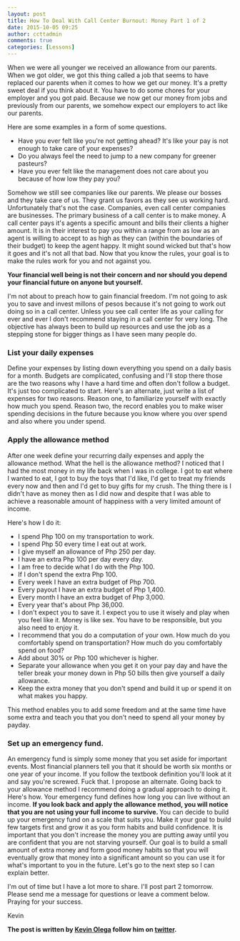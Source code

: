 ```yaml
---
layout: post
title: How To Deal With Call Center Burnout: Money Part 1 of 2
date: 2015-10-05 09:25
author: ccttadmin
comments: true
categories: [Lessons]
---
```

When we were all younger we received an allowance from our parents. When we got older, we got this thing called a job that seems to have replaced our parents when it comes to how we get our money. It's a pretty sweet deal if you think about it. You have to do some chores for your employer and you got paid. Because we now get our money from jobs and previously from our parents, we somehow expect our employers to act like our parents.

Here are some examples in a form of some questions.

<ul>
 <li>Have you ever felt like you're not getting ahead? It's like your pay is not enough to take care of your expenses?</li>
 <li>Do you always feel the need to jump to a new company for greener pasteurs?</li>
 <li>Have you ever felt like the management does not care about you because of how low they pay you?</li>
</ul>

Somehow we still see companies like our parents. We please our bosses and they take care of us. They grant us favors as they see us working hard. Unfortunately that's not the case. Companies, even call center companies are businesses. The primary business of a call center is to make money. A call center pays it's agents a specific amount and bills their clients a higher amount. It is in their interest to pay you within a range from as low as an agent is willing to accept to as high as they can (within the boundaries of their budget) to keep the agent happy. It might sound wicked but that's how it goes and it's not all that bad. Now that you know the rules, your goal is to make the rules work for you and not against you.

<b>Your financial well being is not their concern and nor should you depend your financial future on anyone but yourself.</b>

I'm not about to preach how to gain financial freedom. I'm not going to ask you to save and invest millons of pesos because it's not going to work out doing so in a call center. Unless you see call center life as your calling for ever and ever I don't recommend staying in a call center for very long. The objective has always been to build up resources and use the job as a stepping stone for bigger things as I have seen many people do.

<h3>List your daily expenses</h3>

Define your expenses by listing&nbsp;down everything you spend on a daily basis for a month.
Budgets are complicated, confusing and I'll stop there those are the two reasons why I have a hard time and often don't follow a budget. It's just too complicated to start. Here's an alternate, just write a list of expenses for two reasons.
Reason one, to familiarize yourself with exactly how much you spend.
Reason two, the record enables you to make wiser spending decisions in the future because you know where you over spend and also where you under spend.

<h3>Apply the allowance method</h3>

After one week define your recurring daily expenses and apply the allowance method. What the hell is the allowance method? I noticed that I had the most money in my life back when I was in college. I got to eat where I wanted to eat, I got to buy the toys that I'd like, I'd get to treat my friends every now and then and I'd get to buy gifts for my crush. The thing there is I didn't have as money then as I did now and despite that I was able to achieve a reasonable amount of happiness with a very limited amount of income.

Here's how I do it:

<ul>
 <li>I spend Php 100 on my transportation to work.</li>
 <li>I spend Php 50 every time I eat out at work.</li>
 <li>I give myself an allowance of Php 250 per day.</li>
 <li>I have an extra Php 100 per day every day.</li>
 <li>I am free to decide what I do with the Php 100.</li>
 <li>If I don't spend the extra Php 100.</li>
 <li>Every week I have an extra budget of Php 700.</li>
 <li>Every payout I have an extra budget of Php 1,400.</li>
 <li>Every month I have an extra budget of Php 3,000.</li>
 <li>Every year that's about Php 36,000.</li>
 <li>I don't expect you to save it. I expect you to use it wisely and play when you feel like it. Money is like sex. You have to be responsible, but you also need to enjoy it.</li>
 <li>I recommend that you do a computation of your own. How much do you comfortably spend on transportation? How much do you comfortably spend on food?</li>
 <li>Add about 30% or Php 100 whichever is higher.</li>
 <li>Separate your allowance when you get it on your pay day and have the teller break your money down in Php 50 bills then give yourself a daily allowance.</li>
 <li>Keep the extra money that you don't spend and build it up or spend it on what makes you happy.</li>
</ul>

This method enables you to add some freedom and at the same time have some extra and teach you that you don't need to spend all your money by payday.

<h3>Set up an emergency fund.</h3>

An emergency fund is simply some money that you set aside for important events. Most financial planners tell you that it should be worth six months or one year of your income. If you follow the textbook definition you'll look at it and say you're screwed. Fuck that. I propose an alternate. Going back to your allowance method I recommend doing a gradual approach to doing it. Here's how. Your emergency fund defines how long you can live without an income. <b>If you look back and apply the allowance method, you will notice that you are not using your full income to survive. </b>You can decide to build up your emergency fund on a scale that suits you. Make it your goal to build few targets first and grow it as you form habits and build confidence. It is important that you don't increase the money you are putting away until you are confident that you are not starving yourself. Our goal is to build a small amount of extra money and form good money habits so that you will eventually grow that money into a significant amount so you can use it for what's important to you in the future.
Let's go to the next step so I can explain better.

I'm out of time but I have a lot more to share. I'll post part 2 tomorrow. Please send me a message for questions or leave a comment below. Praying for your success.

Kevin

<strong>The post is written by <a href="http://kevinolega.com">Kevin Olega</a> follow him on <a href="http://twitter.com/kevinolega">twitter</a>.</strong>
